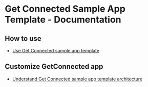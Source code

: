 # Get Connected Sample App Template - Documentation

## How to use
* [Use Get Connected sample app template](get-connected.md)

## Customize GetConnected app
* [Understand Get Connected sample app template architecture](get-connected-architecture.md)
